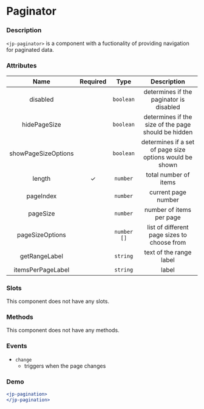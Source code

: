 # Paginator

### Description

`<jp-paginator>` is a component with a fuctionality of providing navigation for paginated data.

### Attributes

| **Name** | **Required** | **Type** | **Description** |
| :----: | :----: | :----: | :---: |
| disabled | | `boolean` | determines if the paginator is disabled |
| hidePageSize | | `boolean` | determines if the size of the page should be hidden |
| showPageSizeOptions | | `boolean` | determines if a set of page size options would be shown |
| length| ✓ | `number`| total number of items |
| pageIndex | | `number` | current page number |
| pageSize | | `number` | number of items per page |
| pageSizeOptions | | `number []` | list of different page sizes to choose from |
| getRangeLabel | | `string` | text of the range label |
| itemsPerPageLabel | | `string`  | label |

  
### Slots

This component does not have any slots.

### Methods

This component does not have any methods.

### Events

- `change` 
  - triggers when the page changes

### Demo

```jsx live
<jp-pagination>
</jp-pagination>
```
